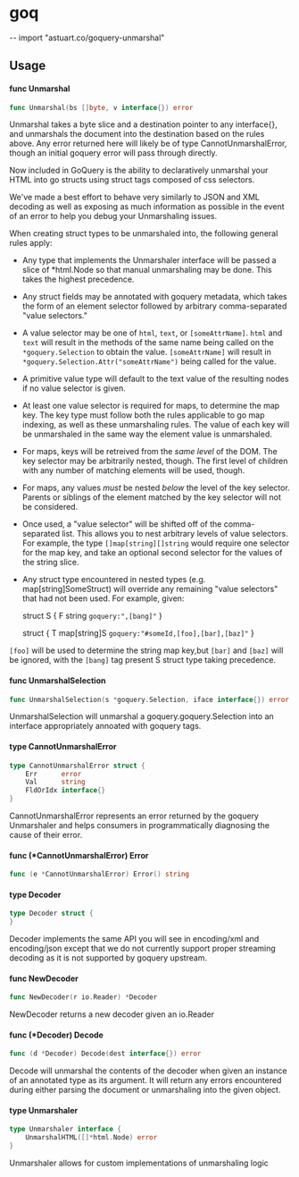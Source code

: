 # goq
--
    import "astuart.co/goquery-unmarshal"


## Usage

#### func  Unmarshal

```go
func Unmarshal(bs []byte, v interface{}) error
```
Unmarshal takes a byte slice and a destination pointer to any interface{}, and
unmarshals the document into the destination based on the rules above. Any error
returned here will likely be of type CannotUnmarshalError, though an initial
goquery error will pass through directly.

Now included in GoQuery is the ability to declaratively unmarshal your HTML into
go structs using struct tags composed of css selectors.

We've made a best effort to behave very similarly to JSON and XML decoding as
well as exposing as much information as possible in the event of an error to
help you debug your Unmarshaling issues.

When creating struct types to be unmarshaled into, the following general rules
apply:

- Any type that implements the Unmarshaler interface will be passed a slice of
*html.Node so that manual unmarshaling may be done. This takes the highest
precedence.

- Any struct fields may be annotated with goquery metadata, which takes the form
of an element selector followed by arbitrary comma-separated "value selectors."

- A value selector may be one of `html`, `text`, or `[someAttrName]`. `html` and
`text` will result in the methods of the same name being called on the
`*goquery.Selection` to obtain the value. `[someAttrName]` will result in
`*goquery.Selection.Attr("someAttrName")` being called for the value.

- A primitive value type will default to the text value of the resulting nodes
if no value selector is given.

- At least one value selector is required for maps, to determine the map key.
The key type must follow both the rules applicable to go map indexing, as well
as these unmarshaling rules. The value of each key will be unmarshaled in the
same way the element value is unmarshaled.

- For maps, keys will be retreived from the *same level* of the DOM. The key
selector may be arbitrarily nested, though. The first level of children with any
number of matching elements will be used, though.

- For maps, any values *must* be nested *below* the level of the key selector.
Parents or siblings of the element matched by the key selector will not be
considered.

- Once used, a "value selector" will be shifted off of the comma-separated list.
This allows you to nest arbitrary levels of value selectors. For example, the
type `[]map[string][]string` would require one selector for the map key, and
take an optional second selector for the values of the string slice.

- Any struct type encountered in nested types (e.g. map[string]SomeStruct) will
override any remaining "value selectors" that had not been used. For example,
given:

    struct S {
      F string `goquery:",[bang]"`
    }

    struct {
      T map[string]S `goquery:"#someId,[foo],[bar],[baz]"`
    }

`[foo]` will be used to determine the string map key,but `[bar]` and `[baz]`
will be ignored, with the `[bang]` tag present S struct type taking precedence.

#### func  UnmarshalSelection

```go
func UnmarshalSelection(s *goquery.Selection, iface interface{}) error
```
UnmarshalSelection will unmarshal a goquery.goquery.Selection into an interface
appropriately annoated with goquery tags.

#### type CannotUnmarshalError

```go
type CannotUnmarshalError struct {
	Err      error
	Val      string
	FldOrIdx interface{}
}
```

CannotUnmarshalError represents an error returned by the goquery Unmarshaler and
helps consumers in programmatically diagnosing the cause of their error.

#### func (*CannotUnmarshalError) Error

```go
func (e *CannotUnmarshalError) Error() string
```

#### type Decoder

```go
type Decoder struct {
}
```

Decoder implements the same API you will see in encoding/xml and encoding/json
except that we do not currently support proper streaming decoding as it is not
supported by goquery upstream.

#### func  NewDecoder

```go
func NewDecoder(r io.Reader) *Decoder
```
NewDecoder returns a new decoder given an io.Reader

#### func (*Decoder) Decode

```go
func (d *Decoder) Decode(dest interface{}) error
```
Decode will unmarshal the contents of the decoder when given an instance of an
annotated type as its argument. It will return any errors encountered during
either parsing the document or unmarshaling into the given object.

#### type Unmarshaler

```go
type Unmarshaler interface {
	UnmarshalHTML([]*html.Node) error
}
```

Unmarshaler allows for custom implementations of unmarshaling logic
